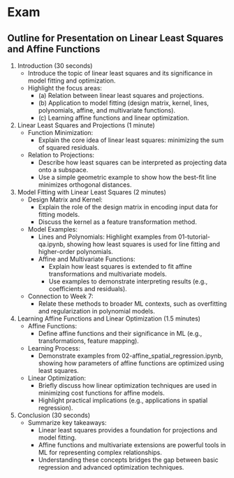 # Exam

## Outline for Presentation on Linear Least Squares and Affine Functions

1. Introduction (30 seconds)
    * Introduce the topic of linear least squares and its significance in model fitting and optimization.
    * Highlight the focus areas:
        * (a) Relation between linear least squares and projections.
        * (b) Application to model fitting (design matrix, kernel, lines, polynomials, affine, and multivariate functions).
        * (c) Learning affine functions and linear optimization.
2. Linear Least Squares and Projections (1 minute)
    * Function Minimization:
        * Explain the core idea of linear least squares: minimizing the sum of squared residuals.
    * Relation to Projections:
        * Describe how least squares can be interpreted as projecting data onto a subspace.
        * Use a simple geometric example to show how the best-fit line minimizes orthogonal distances.
3. Model Fitting with Linear Least Squares (2 minutes)
    * Design Matrix and Kernel:
        * Explain the role of the design matrix in encoding input data for fitting models.
        * Discuss the kernel as a feature transformation method.
    * Model Examples:
        * Lines and Polynomials: Highlight examples from 01-tutorial-qa.ipynb, showing how least squares is used for line fitting and higher-order polynomials.
        * Affine and Multivariate Functions:
            * Explain how least squares is extended to fit affine transformations and multivariate models.
            * Use examples to demonstrate interpreting results (e.g., coefficients and residuals).
    * Connection to Week 7:
        * Relate these methods to broader ML contexts, such as overfitting and regularization in polynomial models.
4. Learning Affine Functions and Linear Optimization (1.5 minutes)
    * Affine Functions:
        * Define affine functions and their significance in ML (e.g., transformations, feature mapping).
    * Learning Process:
        * Demonstrate examples from 02-affine_spatial_regression.ipynb, showing how parameters of affine functions are optimized using least squares.
    * Linear Optimization:
        * Briefly discuss how linear optimization techniques are used in minimizing cost functions for affine models.
        * Highlight practical implications (e.g., applications in spatial regression).
5. Conclusion (30 seconds)
    * Summarize key takeaways:
        * Linear least squares provides a foundation for projections and model fitting.
        * Affine functions and multivariate extensions are powerful tools in ML for representing complex relationships.
        * Understanding these concepts bridges the gap between basic regression and advanced optimization techniques.
